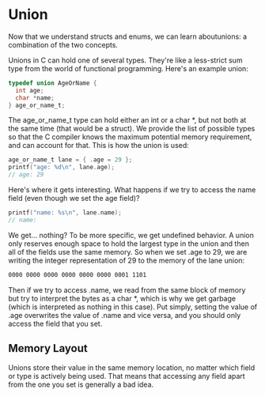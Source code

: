 # Union

Now that we understand structs and enums, we can learn aboutunions: a combination of the two concepts.

Unions in C can hold one of several types. They're like a less-strict sum type from the world of functional programming. Here's an example union:

```c
typedef union AgeOrName {
  int age;
  char *name;
} age_or_name_t;
```

The age_or_name_t type can hold either an int or a char *, but not both at the same time (that would be a struct). We provide the list of possible types so that the C compiler knows the maximum potential memory requirement, and can account for that. This is how the union is used:

```c
age_or_name_t lane = { .age = 29 };
printf("age: %d\n", lane.age);
// age: 29
```

Here's where it gets interesting. What happens if we try to access the name field (even though we set the age field)?

```c
printf("name: %s\n", lane.name);
// name:
```

We get... nothing? To be more specific, we get undefined behavior. A union only reserves enough space to hold the largest type in the union and then all of the fields use the same memory. So when we set .age to 29, we are writing the integer representation of 29 to the memory of the lane union:

```txt
0000 0000 0000 0000 0000 0000 0001 1101
```

Then if we try to access .name, we read from the same block of memory but try to interpret the bytes as a char *, which is why we get garbage (which is interpreted as nothing in this case). Put simply, setting the value of .age overwrites the value of .name and vice versa, and you should only access the field that you set.

## Memory Layout

Unions store their value in the same memory location, no matter which field or type is actively being used. That means that accessing any field apart from the one you set is generally a bad idea.
